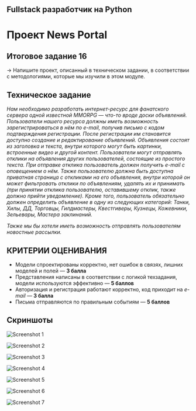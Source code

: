 ## Fullstack разработчик на Python

# Проект News Portal

## Итоговое задание 16

→ Напишите проект, описанный в техническом задании, в соответствии с методологиями, которые мы изучили в этом модуле.

## Техническое задание

_Нам необходимо разработать интернет-ресурс для фанатского сервера одной известной MMORPG — что-то вроде доски объявлений. Пользователи нашего ресурса должны иметь возможность зарегистрироваться в нём по e-mail, получив письмо с кодом подтверждения регистрации. После регистрации им становится доступно создание и редактирование объявлений. Объявления состоят из заголовка и текста, внутри которого могут быть картинки, встроенные видео и другой контент. Пользователи могут отправлять отклики на объявления других пользователей, состоящие из простого текста. При отправке отклика пользователь должен получить e-mail с оповещением о нём. Также пользователю должна быть доступна приватная страница с откликами на его объявления, внутри которой он может фильтровать отклики по объявлениям, удалять их и принимать (при принятии отклика пользователю, оставившему отклик, также должно прийти уведомление). Кроме того, пользователь обязательно должен определить объявление в одну из следующих категорий: Танки, Хилы, ДД, Торговцы, Гилдмастеры, Квестгиверы, Кузнецы, Кожевники, Зельевары, Мастера заклинаний._

_Также мы бы хотели иметь возможность отправлять пользователям новостные рассылки._

## КРИТЕРИИ ОЦЕНИВАНИЯ

- Модели спроектированы корректно, нет ошибок в связях, лишних моделей и полей — **3 балла**
- Представления написаны в соответствии с логикой техзадания, модели используются эффективно — **5 баллов**
- Авторизация и регистрация работают корректно, код приходит на _e-mail_ — **3 балла**
- Письма отправляются по правильным событиям — **5 баллов**

## Скриншоты

![Screenshot 1](./D16_1.png)

![Screenshot 2](./D16_2.png)

![Screenshot 3](./D16_3.png)

![Screenshot 4](./D16_4.png)

![Screenshot 5](./D16_5.png)

![Screenshot 6](./D16_6.png)

![Screenshot 7](./D16_7.png)
